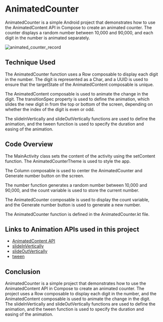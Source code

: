 # AnimatedCounter

AnimatedCounter is a simple Android project that demonstrates how to use the AnimatedContent API in Compose to create an animated counter. The counter displays a random number between 10,000 and 90,000, and each digit in the number is animated separately.


![animated_counter_record](https://github.com/swatii-solanki/AnimatedCounter/assets/43872077/12a31367-414a-42a5-9011-305acf0b8c03)


Technique Used
--------------

The AnimatedCounter function uses a Row composable to display each digit in the number. The digit is represented as a Char, and a UUID is used to ensure that the targetState of the AnimatedContent composable is unique.

The AnimatedContent composable is used to animate the change in the digit. The transitionSpec property is used to define the animation, which slides the new digit in from the top or bottom of the screen, depending on whether the index of the digit is even or odd.

The slideInVertically and slideOutVertically functions are used to define the animation, and the tween function is used to specify the duration and easing of the animation.


Code Overview
-------------

The MainActivity class sets the content of the activity using the setContent function. The AnimatedCounterTheme is used to style the app.

The Column composable is used to center the AnimatedCounter and Generate number button on the screen.

The number function generates a random number between 10,000 and 90,000, and the count variable is used to store the current number.

The AnimatedCounter composable is used to display the count variable, and the Generate number button is used to generate a new number.

The AnimatedCounter function is defined in the AnimatedCounter.kt file.

Links to Animation APIs used in this project
-----

* [AnimatedContent API](https://developer.android.com/reference/kotlin/androidx/compose/animation/AnimatedContent)
* [slideInVertically](https://developer.android.com/reference/kotlin/androidx/compose/animation/slideInVertically)
* [slideOutVertically](https://developer.android.com/reference/kotlin/androidx/compose/animation/slideOutVertically)
* [tween](https://developer.android.com/reference/kotlin/androidx/compose/animation/core/tween)

Conclusion
----------

AnimatedCounter is a simple project that demonstrates how to use the AnimatedContent API in Compose to create an animated counter. The project uses a Row composable to display each digit in the number, and the AnimatedContent composable is used to animate the change in the digit. The slideInVertically and slideOutVertically functions are used to define the animation, and the tween function is used to specify the duration and easing of the animation.
